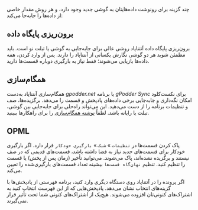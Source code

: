 چند گزینه برای رونوشت داده‌هایتان به گوشی جدید وجود دارد، و هر روش مقدار خاصی از داده‌ها را جابه‌جا می‌کند:

## برون‌ریزی پایگاه داده

برون‌ریزی پایگاه داده آنتناپاد روشی عالی برای جابه‌جایی به گوشی یا تبلت نو است. باید مطمئن شوید هر دو گوشی نگارش یکسانی از آنتناپاد را دارند. پس از وارد کردن، همه داده‌ها بازیابی می‌شوند؛ فقط نیاز به بارگیری دوباره قسمت‌ها دارید.

## همگام‌سازی

همگام‌سازی آنتناپاد به‌دست *gpodder.net* یا برنامه *gPodder Sync* برای نکست‌کلود امکان نگه‌داری و جابه‌جایی برخی داده‌های پادپخش و قسمت را می‌دهد. برگزیده‌ها، صف و تنظیمات برنامه را از دست می‌دهید. این می‌تواند راه‌حلی برای جابه‌جایی بین گوشی، تبلت یا رایانه باشد. لطفاً [نوشته همگام‌سازی](/documentation/general/synchronization) را برای راهکارها ببینید.

## OPML

پاک کردن قسمت‌ها در `تنظیمات` » `شبک` » `بارگیری خودکار` قرار دارد. اگر بارگیری خودکار برای قسمت‌های جدید نیاز به فضا داشته باشد، قسمت‌های قدیمی که در صف نیستند و برگزیده نشده‌اند، پاک می‌شوند. می‌توانید تأخیر (زمان پس از پخش) یا قسمت را تنظیم کنید. تنظیم `نهان‌گاه قسمت‌ها` بیشینه تعداد قسمت‌های بارگیری‌شده را تعیین می‌کند.

اگر پرونده را در آنتناپاد روی دستگاه دیگری وارد کنید، برنامه فهرستی از پادپخش‌ها با گزینه‌های انتخاب نشان می‌دهد. پادپخش‌هایی که از این فهرست انتخاب کنید به اشتراک‌های کنونی‌تان افزوده می‌شوند. هیچ‌یک از اشتراک‌های کنونی شما تحت تأثیر قرار نمی‌گیرند.
